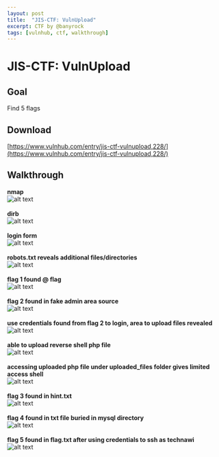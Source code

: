 ```yaml
---
layout: post
title:  "JIS-CTF: VulnUpload"
excerpt: CTF by @banyrock
tags: [vulnhub, ctf, walkthrough]
---
```


# JIS-CTF: VulnUpload

## Goal
Find 5 flags

## Download
[https://www.vulnhub.com/entry/jis-ctf-vulnupload,228/](https://www.vulnhub.com/entry/jis-ctf-vulnupload,228/)

## Walkthrough
**nmap**
<br>![alt text](../vulnhub/JIS-CTF_VulnUpload/nmap.png)
<br><br>**dirb**
<br>![alt text](../vulnhub/JIS-CTF_VulnUpload/dirb.png)
<br><br>**login form**
<br>![alt text](../vulnhub/JIS-CTF_VulnUpload/login.png)
<br><br>**robots.txt reveals additional files/directories**
<br>![alt text](../vulnhub/JIS-CTF_VulnUpload/robots.png)
<br><br>**flag 1 found @ flag**
<br>![alt text](../vulnhub/JIS-CTF_VulnUpload/flag1.png)
<br><br>**flag 2 found in fake admin area source**
<br>![alt text](../vulnhub/JIS-CTF_VulnUpload/flag2.png)
<br><br>**use credentials found from flag 2 to login, area to upload files revealed**
<br>![alt text](../vulnhub/JIS-CTF_VulnUpload/login_successful.png)
<br><br>**able to upload reverse shell php file**
<br>![alt text](../vulnhub/JIS-CTF_VulnUpload/upload.png)
<br><br>**accessing uploaded php file under uploaded_files folder gives limited access shell**
<br>![alt text](../vulnhub/JIS-CTF_VulnUpload/reverse.png)
<br><br>**flag 3 found in hint.txt**
<br>![alt text](../vulnhub/JIS-CTF_VulnUpload/flag3.png)
<br><br>**flag 4 found in txt file buried in mysql directory**
<br>![alt text](../vulnhub/JIS-CTF_VulnUpload/flag4.png)
<br><br>**flag 5 found in flag.txt after using credentials to ssh as technawi**
<br>![alt text](../vulnhub/JIS-CTF_VulnUpload/flag5.png)
